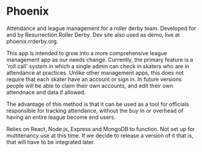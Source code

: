 # Phoenix
Attendance and league management for a roller derby team. Developed for and by Resurrection Roller Derby. Dev site also used as demo, live at phoenix.rrderby.org.

This app is intended to grow into a more comprehensive league management app as our needs change. Currently, the primary feature is a 'roll call' system in which a single admin can check in skaters who are in attendance at practices. Unlike other management apps, this does not require that each skater have an account or sign in. In future versions people will be able to claim their own accounts, and edit their own attendnace and data if allowed.

The advantage of this method is that it can be used as a tool for officials responsible for tracking attendance, without the buy in or overhead of having an entire league become end users.
 
Relies on React, Node.js, Express and MongoDB to function. Not set up for multitenancy use at this time. If we decide to release a version of it that is, that will have to be integrated later.
